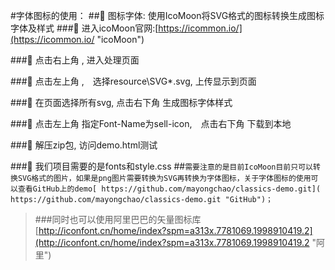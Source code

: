 #字体图标的使用：
##	图标字体: 使用IcoMoon将SVG格式的图标转换生成图标字体及样式
###	进入icoMoon官网:[https://icommon.io/](https://icommon.io/ "icoMoon")

###	点击右上角 , 进入处理页面

###	点击左上角 ,　选择resource\SVG\*.svg, 上传显示到页面

###	在页面选择所有svg, 点击右下角 生成图标字体样式

###	点击左上角 指定Font-Name为sell-icon,　点击右下角 下载到本地 

###	解压zip包, 访问demo.html测试

###	我们项目需要的是fonts和style.css
##`需要注意的是目前IcoMoon目前只可以转换SVG格式的图片，如果是png图片需要转换为SVG再转换为字体图标，关于字体图标的使用可以查看GitHub上的demo[ https://github.com/mayongchao/classics-demo.git]( https://github.com/mayongchao/classics-demo.git "GitHub")；`

> ###同时也可以使用阿里巴巴的矢量图标库[http://iconfont.cn/home/index?spm=a313x.7781069.1998910419.2](http://iconfont.cn/home/index?spm=a313x.7781069.1998910419.2 "阿里")
    
